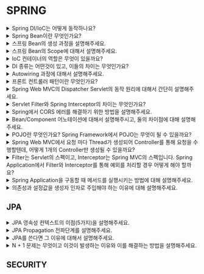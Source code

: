 # SPRING

<details>
<summary>
Spring DI/IoC는 어떻게 동작하나요?
</summary>
</details>

<details>
<summary>
Spring Bean이란 무엇인가요?
</summary>


스프링에서는 제어권을 역전하여 객체의 생성을 스프링 프레임 워크에서 담당하게 됩니다. 사용자는 new 생성자를 이용하지 않고 스프링에 의해 관리 당하는 자바 객체를 사용하게 됩니다. 

이 객체를 **스프링 빈(bean)**이라고 부릅니다. 빈 객체는 스프링 IoC 컨테이너에 의해 초기화, 생성, 소멸 등의 관리를 받고 의존성 주입을 통해 다른 빈이나 스프링 컴포넌트들과 상호작용할 수 있습니다. 이를 통해 느슨한 결합을 가능하게 합니다.


</details>

<details>
<summary>
스프링 Bean의 생성 과정을 설명해주세요.
</summary>


스프링 컨테이너는 **“빈 객체 생성 → 의존 관계 주입 → 초기화 → 소멸”** 단계의 생명 주기를 가지고 있습니다. 

Bean은 스프링 컨테이너에 의해 생명주기를 관리하며 **빈 초기화방법은 @PostConstruct** 를 **빈 소멸**에서는 **@PreDestroy** (종료 콜백) 를 사용합니다.

생성한 스프링 빈을 등록할 때는 ComponentScan을 이용하거나 @Configuration 의 @Bean 을 사용하여 빈 설정파일에 직접 빈을 등록할 수 있습니다.


</details>

<details>
<summary>
스프링 Bean의 Scope에 대해서 설명해주세요.
</summary>


빈스코프란 빈이 존재할 수 있는 범위를 의미합니다. 

각 범위 및 생성 관리 방식에 따라 종류가 나누어 지며 총 여섯가지의 스코프가 있습니다.

- **Singleton** - 기본 스코프로, 각각의 IoC 컨테이너당 Bean 인스턴스 하나만 생성됩니다. 따라서, 요청 시 동일한 인스턴스를 반환하는 것이 특징입니다. 
✨ GOF 패턴의 싱글톤 패턴과는 다른 것
- **Prototype** - 클라이언트가 요청할 때 마다 새로운 Bean 인스턴스가 생성됩니다. 즉, 빈이 다른 빈에 주입되거나 getBean() 메서드를 통해 요청합니다. Stateful Bean(요청이 독립적인 환경)에는 프로토타입 스코프를 사용해야 하고 Stateless Bean(상태 공유가 허용되지 않을 때)에는 싱글톤 스코프를 사용해야 합니다.
    
    [+) 프로토 타입 + 싱글톤 타입](https://docs.spring.io/spring-framework/reference/core/beans/factory-scopes.html#beans-factory-scopes-sing-prot-interaction)
    
- **Web Scope** - 웹 환경에서만 동작하는 형태입니다.
    - request - 각 HTTP 요청이 생성될 때마다 Bean이 생성되고, 해당 요청이 끝날 때 소멸합니다. 각각의 HTTP 요청마다 별도의 빈 인스턴스가 생성되고 관리됩니다.
    - session - Bean은 HTTP 세션당 하나씩 생성되고, 세션 종료시 소멸합니다.
    - application - 서블릿 컨텍스트 당 하나의 Bean 인스턴스를 생성하여 서블릿 컨텍스트와 동일한 생명주기를 가집니다. 이는 전체 웹 애플리케이션에서 동유됩니다.
    - web socket - websoket 세션당 하나의 Bean 인스턴스를 유지합니다.

🔗 https://docs.spring.io/spring-framework/reference/core/beans/factory-scopes.html#beans-factory-scopes-sing-prot-interaction

</details>

<details>
<summary>
IoC 컨테이너의 역할은 무엇이 있을까요?
</summary>
</details>

<details>
<summary>
DI 종류는 어떤것이 있고, 이들의 차이는 무엇인가요?
</summary>
  
</details>

<details>
<summary>
Autowiring 과정에 대해서 설명해주세요.
</summary>  
</details>

<details>
<summary>
프론트 컨트롤러 패턴이란 무엇인가요?
</summary>

![image](https://github.com/luminousol/backend-cs-study/assets/130022922/a284382e-64da-46b2-95f2-1025655004dc)


**프론트 컨트롤러 패턴(Front Controller Pattern)**은 웹 애플리케이션의 디자인 패턴 중 하나로, 중앙의 컨트롤러가 모든 HTTP 요청을 받아서 적합한 컨트롤러에 위임하는 역할을 합니다. 

모든 요청은 먼저 프론트 컨트롤러를 거치게 되므로, 공통 처리 로직(인증, 로깅, 세션 관리 등)을 프론트 컨트롤러에서 수행할 수 있습니다. 

프론트 컨트롤러는 요청을 알맞은 핸들러나 컨트롤러로 전달(디스패치)합니다. 이를 통해 애플리케이션의 **흐름을 중앙에서 관리**할 수 있습니다.

프론트 컨트롤러는 처리 결과에 따라 적절한 뷰를 선택하고 응답을 구성할 수 있습니다.

모든 요청 처리 중 발생하는 예외를 **중앙에서 관리**하고 적절한 응답을 제공할 수 있습니다.

프론트 컨트롤러 패턴의 예로는 Java의 Spring Framework의 **DispatcherServlet** 이나 Java EE의 **Servlet** 등이 있습니다. 이들은 웹 애플리케이션에서 모든 요청을 초기에 받아들이고 적절한 컨트롤러나 핸들러로 요청을 전달하는 역할을 합니다.


</details>

<details>
<summary>
Spring Web MVC의 Dispatcher Servlet의 동작 원리에 대해서 간단히 설명해주세요.
</summary>
</details>

<details>
<summary>
Servlet Filter와 Spring Interceptor의 차이는 무엇인가요?
</summary>
</details>

<details>
<summary>
Spring에서 CORS 에러를 해결하기 위한 방법을 설명해주세요.
</summary>
</details>

<details>
<summary>
Bean/Component 어노테이션에 대해서 설명해주시고, 둘의 차이점에 대해 설명해주세요.
</summary>
</details>

<details>
<summary>
POJO란 무엇인가요? Spring Framework에서 POJO는 무엇이 될 수 있을까요?
</summary>
</details>

<details>
<summary>
Spring Web MVC에서 요청 마다 Thread가 생성되어 Controller를 통해 요청을 수행할텐데, 어떻게 1개의 Controller만 생성될 수 있을까요?
</summary>
</details>

<details>
<summary>
Filter는 Servlet의 스펙이고, Interceptor는 Spring MVC의 스펙입니다. Spring Application에서 Filter와 Interceptor를 통해 예외를 처리할 경우 어떻게 해야 할까요?
</summary>
</details>

<details>
<summary>
Spring Application을 구동할 때 메서드를 실행시키는 방법에 대해 설명해주세요.
</summary>
</details>

<details>
<summary>
의존성과 설정값을 생성자 인자로 주입해야 하는 이유에 대해 설명해주세요.
</summary>
</details>

## JPA

<details>
<summary>
JPA 영속성 컨텍스트의 이점(5가지)을 설명해주세요.
</summary>
</details>

<details>
<summary>
JPA Propagation 전파단계를 설명해주세요.
</summary>
</details>

<details>
<summary>
JPA를 쓴다면 그 이유에 대해서 설명해주세요.
</summary>
</details>

<details>
  <summary>
    N + 1 문제는 무엇이고 이것이 발생하는 이유와 이를 해결하는 방법을 설명해주세요.
  </summary>
</details>


## SECURITY


